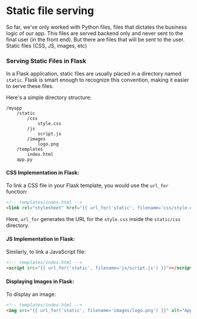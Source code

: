 # Static file serving

So far, we've only worked with Python files, files that dictates the business logic of our app. This files are served backend only and never sent to the final user (in the front end). But there are files that will be sent to the user. Static files (CSS, JS, images, etc)

### Serving Static Files in Flask

In a Flask application, static files are usually placed in a directory named `static`. Flask is smart enough to recognize this convention, making it easier to serve these files.

Here's a simple directory structure:

```
/myapp
    /static
        /css
            style.css
        /js
            script.js
        /images
            logo.png
    /templates
        index.html
    app.py
```

#### CSS Implementation in Flask:

To link a CSS file in your Flask template, you would use the `url_for` function:

```html
<!-- templates/index.html -->
<link rel="stylesheet" href="{{ url_for('static', filename='css/style.css') }}">
```

Here, `url_for` generates the URL for the `style.css` inside the `static/css` directory.

#### JS Implementation in Flask:

Similarly, to link a JavaScript file:

```html
<!-- templates/index.html -->
<script src="{{ url_for('static', filename='js/script.js') }}"></script>
```

#### Displaying Images in Flask:

To display an image:

```html
<!-- templates/index.html -->
<img src="{{ url_for('static', filename='images/logo.png') }}" alt="App Logo">
```